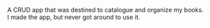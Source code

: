 A CRUD app that was destined to catalogue and organize my books.  
I made the app, but never got around to use it.  

